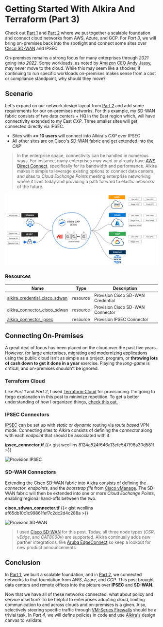 # Getting Started With Alkira And Terraform (Part 3)


Check out [Part 1](https://wcollins.io/posts/2021/getting-started-with-alkira-and-terraform-part-1/) and [Part 2](https://wcollins.io/posts/2021/getting-started-with-alkira-and-terraform-part-2/) where we put together a scalable foundation and connect cloud networks from AWS, Azure, and GCP. For _Part 3_, we will bring on-premises back into the spotlight and connect some sites over [Cisco SD-WAN](https://www.cisco.com/c/en/us/solutions/enterprise-networks/sd-wan/index.html) and IPSEC.

On-premises remains a strong focus for many enterprises through _2021_ going into _2022_. Some workloads, as noted by [Amazon CEO Andy Jassy](https://cloudwars.co/amazon/amazon-shocker-ceo-jassy-cloud-less-than-5-percent-it-spending/), may never move to the cloud. While this may seem like a shocker, if continuing to run specific workloads on-premises makes sense from a cost or compliance standpoint, why should they move?

## Scenario
Let's expand on our network design layout from [Part 2](https://wcollins.io/posts/2021/getting-started-with-alkira-and-terraform-part-2/) and add some requirements for our on-premises networks. For this example, my SD-WAN fabric consists of two data centers + HQ in the East region which, will have connectivity extended to my East _CXP_. Three smaller sites will get connected directly via IPSEC.
* Sites with **<= 10 users** will connect into Alkira's _CXP_ over IPSEC
* All other sites are on Cisco's SD-WAN fabric and get extended into the _CXP_

> In the enterprise space, connectivity can be handled in numerous ways. For instance, many enterprises may want or already have [AWS Direct Connect](https://docs.aws.amazon.com/directconnect/latest/UserGuide/Welcome.html), specifically for its bandwidth and performance. Alkira makes it simple to leverage existing options to connect data centers and sites to _Cloud Exchange Points_ meeting enterprise networking where it lives today and providing a path forward to elastic networks of the future.

![Topology](topology.png "Topology")

### Resources
| Name | Type | Description |
| ---- | ---- | ----------- |
| [alkira_credential_cisco_sdwan](https://registry.terraform.io/providers/alkiranet/alkira/latest/docs/resources/credential_cisco_sdwan) | resource | Provision Cisco SD-WAN Credential |
| [alkira_connector_cisco_sdwan](https://registry.terraform.io/providers/alkiranet/alkira/latest/docs/resources/connector_cisco_sdwan) | resource | Provision Cisco SD-WAN Connector |
| [alkira_connector_ipsec](https://registry.terraform.io/providers/alkiranet/alkira/latest/docs/resources/connector_ipsec) | resource | Provision IPSEC Connector |

## Connecting On-Premises
A great deal of focus has been placed on the cloud over the past five years. However, for large enterprises, migrating and modernizing applications using the public cloud isn't as simple as a project, program, or **throwing lots of cash down to get it done in a year** exercise. Playing the _long-game_ is critical, and on-premises shouldn't be ignored.

### Terraform Cloud
Like _Part 1_ and _Part 2_, I used [Terraform Cloud](https://www.terraform.io/cloud) for provisioning. I'm going to forgo explanation in this post to minimize repetition. To get a better understanding of how I organized things, [check this out.](https://wcollins.io/posts/2021/getting-started-with-alkira-and-terraform-part-2/#organizing-things)

### IPSEC Connectors
[IPSEC](https://en.wikipedia.org/wiki/IPsec) can be set up with _static_ or _dynamic_ routing via _route based_ VPN mode. Connecting sites to Alkira consists of defining the _connector_ along with each _endpoint_ that should be associated with it.

**ipsec_connector.tf**
{{< gist wcollins 8124a824f646a13efe547f96a30d581f >}}

![Provision IPSEC](provision_ipsec.gif "Provision")

### SD-WAN Connectors
Extending the Cisco SD-WAN fabric into Alkira consists of defining the _connector_, _endpoints_, and the _bootstrap file_ from [Cisco vManage](https://www.cisco.com/c/en/us/solutions/enterprise-networks/sd-wan/vmanage.html). The SD-WAN fabric will then be extended into one or more _Cloud Exchange Points_, enabling regional hand-offs between the two.

**cisco_sdwan_connector.tf**
{{< gist wcollins af65db10c1c99861fef7c2dc2d4c288a >}}

![Provision SD-WAN](provision_sdwan.gif "Provision")

> I used [Cisco SD-WAN](https://www.cisco.com/c/en/us/solutions/enterprise-networks/sd-wan/what-is-sd-wan.html) for this post. Today, all three node types (_CSR_, _vEdge_, and _CAT8000v_) are supported. Alkira continually adds new partner integrations, like [Aruba EdgeConnect](https://www.arubanetworks.com/products/sd-wan/edgeconnect/) so keep a lookout for new product announcements

## Conclusion
In [Part 1](https://wcollins.io/posts/2021/getting-started-with-alkira-and-terraform-part-1/), we built a scalable foundation, and in [Part 2](https://wcollins.io/posts/2021/getting-started-with-alkira-and-terraform-part-2/), we connected networks to that foundation from _AWS_, _Azure_, and _GCP_. This post brought data centers and remote offices into the picture over **IPSEC** and **SD-WAN**.

Now that we have all of these networks connected, what about policy and service insertion? To be helpful to enterprises adopting cloud, limiting communication to and across clouds and on-premises is a given. Also, selectively steering specific traffic through [VM-Series Firewalls](https://docs.paloaltonetworks.com/vm-series/9-1/vm-series-deployment/about-the-vm-series-firewall.html) should be a trivial task. In _Part 4_, we will define policies in code and use [Alkira's](https://alkira.com) design canvas to validate.
